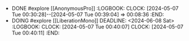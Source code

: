 - DONE #explore [[AnonymousPro]]
  :LOGBOOK:
  CLOCK: [2024-05-07 Tue 00:30:28]--[2024-05-07 Tue 00:39:04] =>  00:08:36
  :END:
- DOING #explore [[LiberationMono]]
  DEADLINE: <2024-06-08 Sat>
  :LOGBOOK:
  CLOCK: [2024-05-07 Tue 00:40:07]
  CLOCK: [2024-05-07 Tue 00:40:11]
  :END: